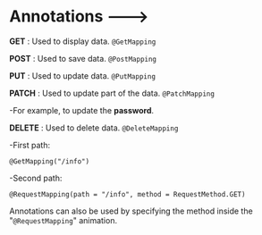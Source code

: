 # Annotations --->

**GET**      : Used to display data.                   `@GetMapping`

**POST**     : Used to save data.                      `@PostMapping`

**PUT**      : Used to update data.                    `@PutMapping`

**PATCH**    : Used to update part of the data.        `@PatchMapping`    

-For example, to update the **password**.

**DELETE**   : Used to delete data.                    `@DeleteMapping`

-First path:

`@GetMapping("/info")`

-Second path:

`@RequestMapping(path = "/info", method = RequestMethod.GET)`

Annotations can also be used by specifying the method inside the "`@RequestMapping`" animation.